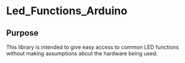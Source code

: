 # Led_Functions_Arduino

## Purpose

This library is intended to give easy access to common LED functions without making assumptions about the hardware being used.
